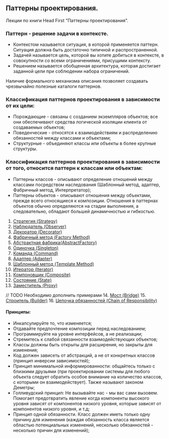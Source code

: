 ## Паттерны проектирования.

Лекции по книги Head First "Паттерны проектирования".

### Паттерн - решение задачи в контексте.
- Контекстом называется ситуация, в которой применяется паттерн. Ситуация должна быть достаточно типичной и распространенной.
- Задачей называется цель, которой вы хотите добиться в контексте, в совокупности со всеми ограничениями, присущими контексту.
- Решением называется обобщенная архитектура, которая достигает заданной цели при соблюдении набора ограничений.

Наличие формального механизма описания позволяет создавать чрезвычайно полезные каталоги паттернов.

### Классификация паттернов проектирования в зависимости от их цели:
- Порождающие - связаны с созданием экземпляров объектов; все они обеспечивают средства логической изоляции клиента от создаваемых объектов;
- Поведенческие - относятся к взаимодействиям и распределению обязанностей между классами и объектами;
- Структурные - объединяют классы или объекты в более крупные структуры.


### Классификация паттернов проектирования в зависимости от того, относится паттерн к классам или объектам:
- Паттерны классов - описывают определение отношений между классами посредством наследования (Шаблонный метод, адаптер, Фабричный метод, Интерпретатор);
- Паттерны объектов - описывают отношения между объектами, прежде всего относящиеся к композиции. Отношения в паттернах
объектов обычно определяются на стадии выполнения, а следовательно, обладают большей динамичностью и гибкостью.



1. [Стратегия (Strategy)](Strategy/readme.md)
2. [Наблюдатель (Observer)](Observer/readme.md)
3. [Декоратор (Decorator)](Decorator/readme.md)
4. [Фабричный метод (Factory Method)](FactoryMethod/readme.md)
5. [Абстрактная фабрика(AbstractFactory)](AbstractFactory/readme.md)
6. [Одиночка (Singleton)](Singleton/readme.md)
7. [Команда (Command)](Command/readme.md)
8. [Адаптер (Adapter)](Adapter/readme.md)
9. [Шаблонный метод (Template Method)](TemplateMethod/readme.md)
10. [Итератор (Iterator)](Iterator/readme.md)
11. [Компоновщик (Composite)](Composite/readme.md)
12. [Состояние (State)](State/readme.md)
13. [Заместитель (Proxy)](Proxy/readme.md)

// TODO Необходимо дополнить примерами
14. [Мост (Bridge)](Bridge/readme.md)
15. [Строитель (Builder)](Builder/readme.md)
16. [Цепочка обязанностей (Chain of Responsibility)](ChainOfResponsibility/readme.md)




#### Принципы:
- Инкапсулируйте то, что изменяется;
- Отдавайте предпочтение композиции перед наследованием;
- Программируйте на уровне интерфейсов, а не реализации;
- Стремитесь к слабой связанности взаимодействующих объектов;
- Классы должны быть открыты для расширения, но закрыты для изменения;
- Код должен зависеть от абстракций, а не от конкретных классов (принцип инверсии зависимостей);
- Принцип минимальной информированности: общайтесь только с близкими друзьями (при проектировании системы
  для любого объекта следует обратить особое внимание на количество классов, с которыми он взаимодействует).
  Также называют законом Деметры;
- Голливудский принцип: Не вызывайте нас - мы вас сами вызовем. Помогает предотвратить явление когда компоненты
  высокого уровня зависят от компонентов низкого уровня, которые зависят от компонентов низкого уровня, и т.д;
- Принцип одной обязанности. Класс должен иметь только одну причину для изменения (каждая обязанность класса
  является областью потенциальных изменений, несколько обязанностей - несколько причин для изменений);